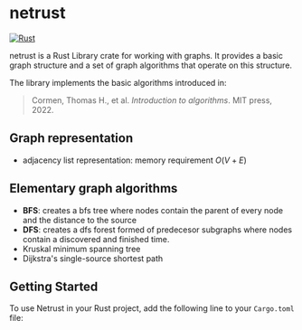 # netrust

[![Rust](https://github.com/mateoneira/netrust/actions/workflows/rust.yml/badge.svg)](https://github.com/mateoneira/netrust/actions/workflows/rust.yml)

netrust is a Rust Library crate for working with graphs. It provides a basic graph structure and a set of graph algorithms that operate on this structure.

The library implements the basic algorithms introduced in: 

> Cormen, Thomas H., et al.
>  _Introduction to algorithms_. MIT press, 2022.

## Graph representation
* adjacency list representation: memory requirement $O(V+E)$

## Elementary graph algorithms
* **BFS**: creates a bfs tree where nodes contain the parent of every node and the distance to the source 
* **DFS**: creates a dfs forest formed of predecesor subgraphs where nodes contain a discovered and finished time.
* Kruskal minimum spanning tree
* Dijkstra's single-source shortest path

## Getting Started

To use Netrust in your Rust project, add the following line to your `Cargo.toml` file:
